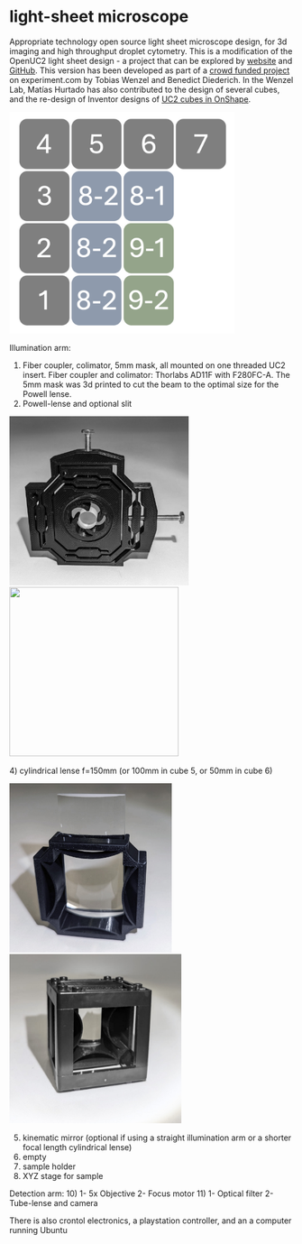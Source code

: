 # light-sheet microscope
Appropriate technology open source light sheet microscope design, for 3d imaging and high throughput droplet cytometry.
This is a modification of the OpenUC2 light sheet design - a project that can be explored by [website](https://openuc2.com) and [GitHub](https://github.com/openUC2/openUC2.github.io). This version has been developed as part of a [crowd funded project](https://experiment.com/projects/developing-a-low-cost-high-sensitivity-solution-for-phage-viral-load-detection) on experiment.com by Tobias Wenzel and Benedict Diederich. In the Wenzel Lab, Matías Hurtado has also contributed to the design of several cubes, and the re-design of Inventor designs of [UC2 cubes in OnShape](https://cad.onshape.com/documents/6ad90b1b9211810137d71b1d/w/b1b0cc05a0494bf4bc912f91/e/37e5ce9fc21af2a3e931ec46?configuration=Distances%3D0.03%2Bmeter&renderMode=0&uiState=668f4aab4587f461c0a71ce5).

<p align="left">
<img src="./images/cube-arrangement.png" width="400">
</p>

Illumination arm:
1) Fiber coupler, colimator, 5mm mask, all mounted on one threaded UC2 insert. Fiber coupler and colimator: Thorlabs AD11F with F280FC-A. The 5mm mask was 3d printed to cut the beam to the optimal size for the Powell lense.
3) Powell-lense and optional slit
   <p align="left">
  <img src="./images/Powell_lense_aligner.jpg" height="300"> <img src="./images/adjustable_slit.gif" height="300" width="300">
  </p>
4) cylindrical lense f=150mm (or 100mm in cube 5, or 50mm in cube 6)
   <p align="left">
  <img src="./images/cylindrical_lense1.jpg" height="300">
 <img src="./images/cylindrical_lense2.jpg.jpg" height="300">
  </p>
  
5) kinematic mirror (optional if using a straight illumination arm or a shorter focal length cylindrical lense)
6) empty
7) sample holder
8) XYZ stage for sample
   
Detection arm:
10) 1- 5x Objective
  2- Focus motor 
11) 1- Optical filter
   2- Tube-lense and camera
   
There is also crontol electronics, a playstation controller, and an a computer running Ubuntu
